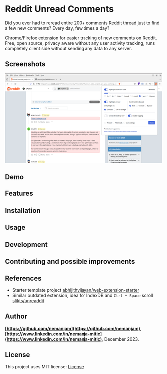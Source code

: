# Reddit Unread Comments

Did you ever had to reread entire 200+ comments Reddit thread just to find a few new comments? Every day, few times a day?

Chrome/Firefox extension for easier tracking of new comments on Reddit. Free, open source, privacy aware without any user activity tracking, runs completely client side without sending any data to any server.

## Screenshots

![Screenshot_1](/docs/screenshots/Screenshot_1.png)

## Demo

## Features

## Installation

## Usage

## Development

## Contributing and possible improvements

## References

- Starter template project [abhijithvijayan/web-extension-starter](https://github.com/abhijithvijayan/web-extension-starter)
- Similar outdated extension, idea for IndexDB and `Ctrl + Space` scroll [slikts/unreaddit](https://github.com/slikts/unreaddit)

## Author

**[https://github.com/nemanjam](https://github.com/nemanjam), [https://www.linkedin.com/in/nemanja-mitic](https://www.linkedin.com/in/nemanja-mitic)**, December 2023.

## License

This project uses MIT license: [License](LICENSE)
